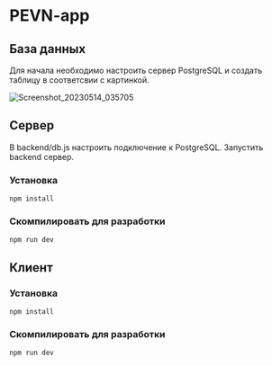 # PEVN-app

## База данных
Для начала необходимо настроить сервер PostgreSQL и создать таблицу в соответсвии с картинкой.

![Screenshot_20230514_035705](https://github.com/l4ySS/PEVN-app/assets/90033305/96832d17-e97f-4a0f-b8ed-31c8eb433a38)

## Сервер
В backend/db.js настроить подключение к PostgreSQL. Запустить backend сервер.

### Установка
```
npm install
```

### Скомпилировать для разработки
```
npm run dev
```
## Клиент

### Установка
```
npm install
```

### Скомпилировать для разработки
```
npm run dev
```





